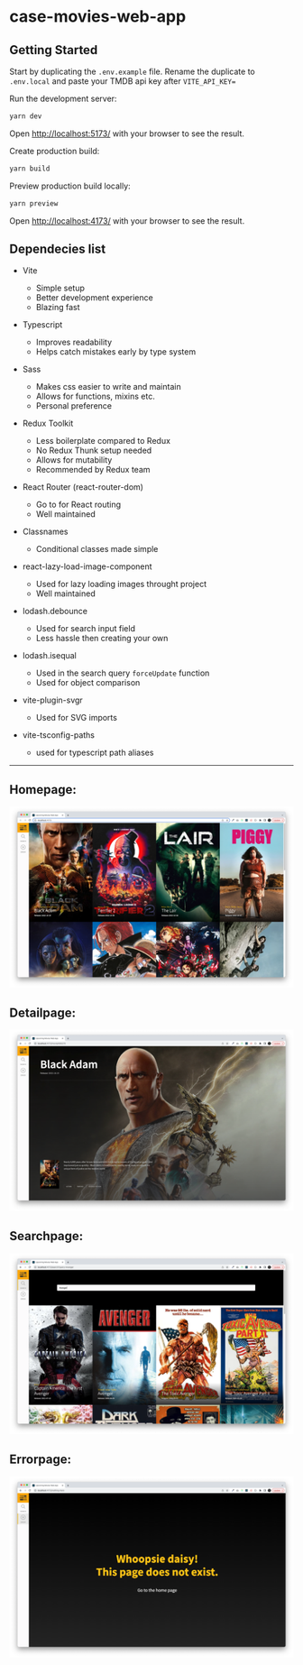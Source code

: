 # case-movies-web-app

## Getting Started

Start by duplicating the `.env.example` file. Rename the duplicate to `.env.local` and paste your TMDB api key after `VITE_API_KEY=`

Run the development server:
```bash
yarn dev
```

Open [ http://localhost:5173/]( http://localhost:5173/) with your browser to see the result.

Create production build:
```bash
yarn build
```

Preview production build locally:
```bash
yarn preview
```

Open [ http://localhost:4173/]( http://localhost:4173/) with your browser to see the result.


## Dependecies list

- Vite
  - Simple setup
  - Better development experience
  - Blazing fast

- Typescript
  - Improves readability 
  - Helps catch mistakes early by type system
  
- Sass
  - Makes css easier to write and maintain
  - Allows for functions, mixins etc.
  - Personal preference
  
- Redux Toolkit 
  - Less boilerplate compared to Redux
  - No Redux Thunk setup needed
  - Allows for mutability
  - Recommended by Redux team
  
- React Router (react-router-dom)
  - Go to for React routing
  - Well maintained
  
- Classnames 
  - Conditional classes made simple
  
- react-lazy-load-image-component 
  - Used for lazy loading images throught project
  - Well maintained
  
- lodash.debounce 
  - Used for search input field
  - Less hassle then creating your own
  
- lodash.isequal
  - Used in the search query `forceUpdate` function
  - Used for object comparison

- vite-plugin-svgr
  - Used for SVG imports
  
- vite-tsconfig-paths
  - used for typescript path aliases
  
-----

## Homepage:
![Homepage](/screenshots/homepage.png)

## Detailpage:
![Detailpage](/screenshots/detailpage.png)

## Searchpage:
![Searchpage](/screenshots/searchpage.png)

## Errorpage:
![Errorpage](/screenshots/errorpage.png)

